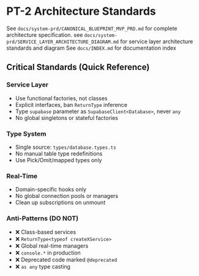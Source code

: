 # PT-2 Architecture Standards

<!-- Reference the full PRD -->

See `docs/system-prd/CANONICAL_BLUEPRINT_MVP_PRD.md` for complete architecture specification.
see `docs/system-prd/SERVICE_LAYER_ARCHITECTURE_DIAGRAM.md` for service layer architecture standards and diagram
See `docs/INDEX.md` for documentation index

## Critical Standards (Quick Reference)

### Service Layer

- Use functional factories, not classes
- Explicit interfaces, ban `ReturnType` inference
- Type `supabase` parameter as `SupabaseClient<Database>`, never `any`
- No global singletons or stateful factories

### Type System

- Single source: `types/database.types.ts`
- No manual table type redefinitions
- Use Pick/Omit/mapped types only

### Real-Time

- Domain-specific hooks only
- No global connection pools or managers
- Clean up subscriptions on unmount

### Anti-Patterns (DO NOT)

- ❌ Class-based services
- ❌ `ReturnType<typeof createXService>`
- ❌ Global real-time managers
- ❌ `console.*` in production
- ❌ Deprecated code marked `@deprecated`
- ❌ `as any` type casting
